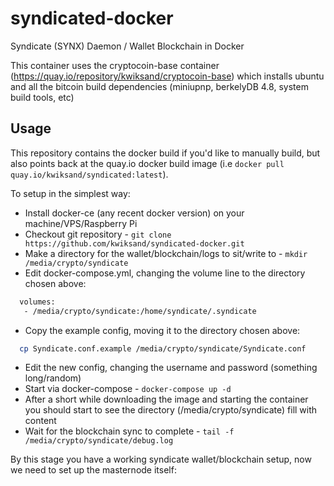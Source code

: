 # syndicated-docker
Syndicate (SYNX) Daemon / Wallet Blockchain in Docker

This container uses the cryptocoin-base container (https://quay.io/repository/kwiksand/cryptocoin-base) which installs ubuntu and all the bitcoin build dependencies (miniupnp, berkelyDB 4.8, system build tools, etc)

## Usage

This repository contains the docker build if you'd like to manually build, but also points back at the quay.io docker build image (i.e `docker pull quay.io/kwiksand/syndicated:latest`).

To setup in the simplest way:
* Install docker-ce (any recent docker version) on your machine/VPS/Raspberry Pi
* Checkout git repository - `git clone https://github.com/kwiksand/syndicated-docker.git`
* Make a directory for the wallet/blockchain/logs to sit/write to - `mkdir /media/crypto/syndicate`
* Edit docker-compose.yml, changing the volume line to the directory chosen above:
```bash
  volumes:
   - /media/crypto/syndicate:/home/syndicate/.syndicate
```
* Copy the example config, moving it to the directory chosen above:
```bash
  cp Syndicate.conf.example /media/crypto/syndicate/Syndicate.conf
```
* Edit the new config, changing the username and password (something long/random)
* Start via docker-compose - `docker-compose up -d`
* After a short while downloading the image and starting the container you should start to see the directory (/media/crypto/syndicate) fill with content
* Wait for the blockchain sync to complete - `tail -f /media/crypto/syndicate/debug.log`

By this stage you have a working syndicate wallet/blockchain setup, now we need to set up the masternode itself:

